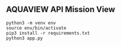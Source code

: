 ## AQUAVIEW API Mission View
```
python3 -m venv env
source env/bin/activate
pip3 install -r requirements.txt
python3 app.py
```